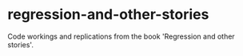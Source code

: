 # regression-and-other-stories
Code workings and replications from the book 'Regression and other stories'.
